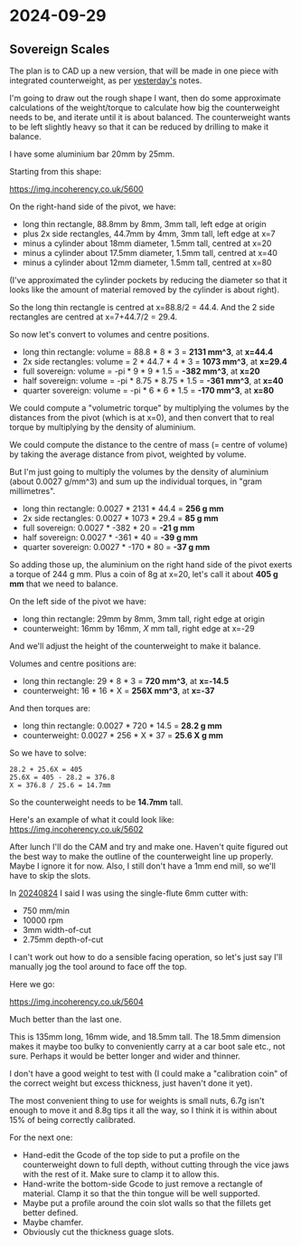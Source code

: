 # 2024-09-29

## Sovereign Scales

The plan is to CAD up a new version, that will be made in one piece with integrated counterweight, as per
[yesterday's](20240928.md) notes.

I'm going to draw out the rough shape I want, then do some approximate calculations of the weight/torque to calculate how big
the counterweight needs to be, and iterate until it is about balanced. The counterweight wants to be left slightly heavy
so that it can be reduced by drilling to make it balance.

I have some aluminium bar 20mm by 25mm.

Starting from this shape:

https://img.incoherency.co.uk/5600

On the right-hand side of the pivot, we have:

 * long thin rectangle, 88.8mm by 8mm, 3mm tall, left edge at origin
 * plus 2x side rectangles, 44.7mm by 4mm, 3mm tall, left edge at x=7
 * minus a cylinder about 18mm diameter, 1.5mm tall, centred at x=20
 * minus a cylinder about 17.5mm diameter, 1.5mm tall, centred at x=40
 * minus a cylinder about 12mm diameter, 1.5mm tall, centred at x=80

(I've approximated the cylinder pockets by reducing the diameter so that it looks like the amount of material removed
by the cylinder is about right).

So the long thin rectangle is centred at x=88.8/2 = 44.4. And the 2 side rectangles are centred at x=7+44.7/2 = 29.4.

So now let's convert to volumes and centre positions.

 * long thin rectangle: volume = 88.8 * 8 * 3 = **2131 mm^3**, at **x=44.4**
 * 2x side rectangles: volume = 2 * 44.7 * 4 * 3 = **1073 mm^3**, at **x=29.4**
 * full sovereign: volume = -pi * 9 * 9 * 1.5 = **-382 mm^3**, at **x=20**
 * half sovereign: volume = -pi * 8.75 * 8.75 * 1.5 = **-361 mm^3**, at **x=40**
 * quarter sovereign: volume = -pi * 6 * 6 * 1.5 = **-170 mm^3**, at **x=80**

We could compute a "volumetric torque" by multiplying the volumes by the distances from the pivot (which is at x=0),
and then convert that to real torque by multiplying by the density of aluminium.

We could compute the distance to the centre of mass (= centre of volume) by taking the average distance from pivot, weighted by volume.

But I'm just going to multiply the volumes by the density of aluminium (about 0.0027 g/mm^3) and sum up the individual torques, in "gram
millimetres".

 * long thin rectangle: 0.0027 * 2131 * 44.4 = **256 g mm**
 * 2x side rectangles: 0.0027 * 1073 * 29.4 = **85 g mm**
 * full sovereign: 0.0027 * -382 * 20 = **-21 g mm**
 * half sovereign: 0.0027 * -361 * 40 = **-39 g mm**
 * quarter sovereign: 0.0027 * -170 * 80 = **-37 g mm**

So adding those up, the aluminium on the right hand side of the pivot exerts a torque of 244 g mm. Plus a coin of 8g at x=20, let's call it
about **405 g mm** that we need to balance.

On the left side of the pivot we have:

 * long thin rectangle: 29mm by 8mm, 3mm tall, right edge at origin
 * counterweight: 16mm by 16mm, *X* mm tall, right edge at x=-29

And we'll adjust the height of the counterweight to make it balance.

Volumes and centre positions are:

 * long thin rectangle: 29 * 8 * 3 = **720 mm^3**, at **x=-14.5**
 * counterweight: 16 * 16 * X = **256X mm^3**, at **x=-37**

And then torques are:

 * long thin rectangle: 0.0027 * 720 * 14.5 = **28.2 g mm**
 * counterweight: 0.0027 * 256 * X * 37 = **25.6 X g mm**

So we have to solve:

    28.2 + 25.6X = 405
    25.6X = 405 - 28.2 = 376.8
    X = 376.8 / 25.6 = 14.7mm

So the counterweight needs to be **14.7mm** tall.

Here's an example of what it could look like: https://img.incoherency.co.uk/5602

After lunch I'll do the CAM and try and make one. Haven't quite figured out the best way to make the outline of the counterweight
line up properly. Maybe I ignore it for now. Also, I still don't have a 1mm end mill, so we'll have to skip the slots.

In [20240824](20240824.md) I said I was using the single-flute 6mm cutter with:

 * 750 mm/min
 * 10000 rpm
 * 3mm width-of-cut
 * 2.75mm depth-of-cut

I can't work out how to do a sensible facing operation, so let's just say I'll manually jog the tool around to face off the top.

Here we go:

https://img.incoherency.co.uk/5604

Much better than the last one.

This is 135mm long, 16mm wide, and 18.5mm tall. The 18.5mm dimension makes it maybe too bulky to conveniently carry at a car boot sale etc., not sure. Perhaps it would be better longer and wider and thinner.

I don't have a good weight to test with (I could make a "calibration coin" of the correct weight but excess thickness, just haven't done it yet).

The most convenient thing to use for weights is small nuts, 6.7g isn't enough to move it and 8.8g tips it all the way, so I think it is within about 15% of being correctly calibrated.

For the next one:

 * Hand-edit the Gcode of the top side to put a profile on the counterweight down to full depth, without cutting through the vice jaws with the rest of it. Make sure to clamp it to allow this.
 * Hand-write the bottom-side Gcode to just remove a rectangle of material. Clamp it so that the thin tongue will be well supported.
 * Maybe put a profile around the coin slot walls so that the fillets get better defined.
 * Maybe chamfer.
 * Obviously cut the thickness guage slots.
